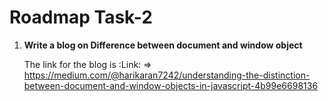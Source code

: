 # Roadmap Task-2

1. **Write a blog on Difference between document and window object**

     The link for the blog is :Link: => https://medium.com/@harikaran7242/understanding-the-distinction-between-document-and-window-objects-in-javascript-4b99e6698136